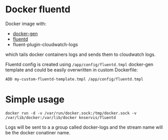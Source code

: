 # Docker fluentd

Docker image with:

- [docker-gen](https://github.com/jwilder/docker-gen)
- [fluentd](http://www.fluentd.org/)
- fluent-plugin-cloudwatch-logs

which tails docker containers logs and sends them to cloudwatch logs.

Fluentd config is created using `/app/config/fluentd.tmpl` docker-gen template and could be easily overwritten in custom Dockerfile:

`ADD my-custom-fluentd-template.tmpl /app/config/fluentd.tmpl`


# Simple usage

`docker run -d -v /var/run/docker.sock:/tmp/docker.sock -v /var/lib/docker:/var/lib/docker knservis/fluentd`

Logs will be sent to a a group called docker-logs and the stream name will be the docker conatiner name.